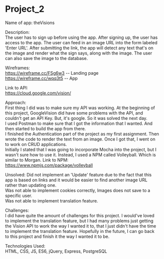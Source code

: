 # Project_2

Name of app: theVisions

Description: <br>
The user has to sign up before using the app. After signing up, the user has access to the app.
The user can feed in an image URL into the form labeled 'Enter URL'. After submitting the link, the app will detect any text that's on the image and render what the sign says, along with the image. The user can also save the image to the database. 

Wireframes:<br>
https://wireframe.cc/FSg6w3 -- Landing page <br>
https://wireframe.cc/wqq3t5 -- App

Link to API:
<br>
https://cloud.google.com/vision/

Approach:<br>
First thing I did was to make sure my API was working. At the beginning of this project, GoogleVision did have some problems with the API, and couldn't get an API Key. But, it's google. So it was solved the next day. <br> 
I used Postman to make sure that I got the information that I wanted. And then started to build the app from there. <br>
I finished the Authentication part of the project as my first assignment. Then wrote the code to render the text from an image. Once I got that, I went on to work on CRUD applications.<br>
Initially I stated that I was going to incorporate Mocha into the project, but I wasn't sure how to use it. Instead, I used a NPM called Volleyball. Which is similar to Morgan.
Link to NPM:
<br>
https://www.npmjs.com/package/volleyball


Unsolved:
Did not implement an 'Update' feature due to the fact that this app is based on links and it would be easier to find another image URL rather than updating one.<br>
Was not able to implement cookies correctly, Images does not save to a specific user.<br>
Was not able to implement translation feature.

Challenges:<br>
I did have quite the amount of challenges for this project. I would've loved to implement the translation feature, but I had many problems just getting the Vision API to work the way I wanted it to, that I just didn't have the time to implement the translation feature. Hopefully in the future, I can go back to this project and finish it the way I wanted it to be.

Technologies Used:<br>
HTML, CSS, JS, ES6, jQuery, Express, PostgreSQL
